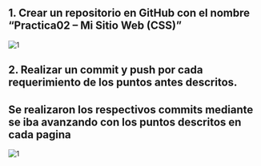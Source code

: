 ## 1.	Crear un repositorio en GitHub con el nombre “Practica02 – Mi Sitio Web (CSS)”
![1](/imagenes_readme/1.png?raw=true "Title")
## 2.	Realizar un commit y push por cada requerimiento de los puntos antes descritos.
## Se realizaron los respectivos commits mediante se iba avanzando con los puntos descritos en cada pagina
![1](/imagenes_readme/2.png?raw=true "Title")
